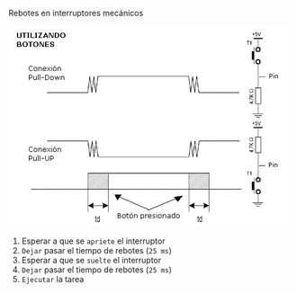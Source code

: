 Rebotes en interruptores mecánicos

![adaa87c01af51039c94b3bab4d5639b6.png](../../../../img/5372e41c702a4fc0b0795b9415a6d4fe.png)
1. Esperar a que se `apriete` el interruptor
2. `Dejar` pasar el tiempo de rebotes (`25 ms`)
3. Esperar a que se `suelte` el interruptor
4. `Dejar` pasar el tiempo de rebotes (`25 ms`)
5. `Ejecutar` la tarea